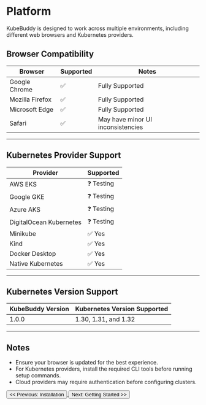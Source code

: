 # Platform

KubeBuddy is designed to work across multiple environments, including different web browsers and Kubernetes providers.

## Browser Compatibility

| Browser          | Supported | Notes                            |
|-----------------|-----------|----------------------------------|
| Google Chrome   | ✅        | Fully Supported                 |
| Mozilla Firefox | ✅        | Fully Supported                 |
| Microsoft Edge  | ✅        | Fully Supported                 |
| Safari          | ✅        | May have minor UI inconsistencies |

---

## Kubernetes Provider Support

| Provider                 | Supported |
|--------------------------|-----------|
| AWS EKS                 | ❓ Testing |
| Google GKE              | ❓ Testing |
| Azure AKS               | ❓ Testing |
| DigitalOcean Kubernetes | ❓ Testing |
| Minikube                | ✅ Yes     |
| Kind                    | ✅ Yes     |
| Docker Desktop          | ✅ Yes     |
| Native Kubernetes       | ✅ Yes     |

---

## Kubernetes Version Support

| KubeBuddy Version | Kubernetes Version Supported |
|-------------------|----------------------------|
| 1.0.0            | 1.30, 1.31, and 1.32       |

---

## Notes

- Ensure your browser is updated for the best experience.
- For Kubernetes providers, install the required CLI tools before running setup commands.
- Cloud providers may require authentication before configuring clusters.

<a href="#installation">
  <button class="btn btn-secondary btn-sm"> << Previous: Installation </button>
</a>

<a href="#getting-started">
  <button class="btn btn-primary btn-sm">Next: Getting Started >> </button>
</a>